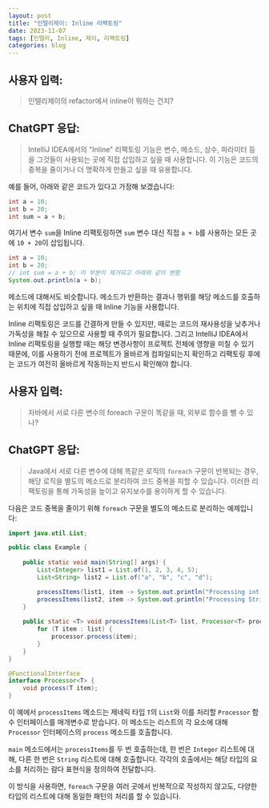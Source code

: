 ```yaml
---
layout: post
title: "인텔리제이: Inline 리팩토링"
date: 2023-11-07
tags: [인텔리, Inline, 제이, 리팩토링]
categories: blog
---
```


## 사용자 입력:
> 인텔리제이의 refactor에서 inline이 뭐하는 건지?

## ChatGPT 응답:
> IntelliJ IDEA에서의 "Inline" 리팩토링 기능은 변수, 메소드, 상수, 파라미터 등을 그것들이 사용되는 곳에 직접 삽입하고 싶을 때 사용합니다. 이 기능은 코드의 중복을 줄이거나 더 명확하게 만들고 싶을 때 유용합니다.

예를 들어, 아래와 같은 코드가 있다고 가정해 보겠습니다:

```java
int a = 10;
int b = 20;
int sum = a + b;
```

여기서 변수 `sum`을 Inline 리팩토링하면 `sum` 변수 대신 직접 `a + b`를 사용하는 모든 곳에 `10 + 20`이 삽입됩니다.

```java
int a = 10;
int b = 20;
// int sum = a + b; 이 부분이 제거되고 아래와 같이 변함
System.out.println(a + b);
```

메소드에 대해서도 비슷합니다. 메소드가 반환하는 결과나 행위를 해당 메소드를 호출하는 위치에 직접 삽입하고 싶을 때 Inline 기능을 사용합니다.

Inline 리팩토링은 코드를 간결하게 만들 수 있지만, 때로는 코드의 재사용성을 낮추거나 가독성을 해칠 수 있으므로 사용할 때 주의가 필요합니다. 그리고 IntelliJ IDEA에서 Inline 리팩토링을 실행할 때는 해당 변경사항이 프로젝트 전체에 영향을 미칠 수 있기 때문에, 이를 사용하기 전에 프로젝트가 올바르게 컴파일되는지 확인하고 리팩토링 후에는 코드가 여전히 올바르게 작동하는지 반드시 확인해야 합니다.

## 사용자 입력:
> 자바에서 서로 다른 변수의 foreach 구문이 똑같을 때, 외부로 함수를 뺄 수 있나?

## ChatGPT 응답:
> Java에서 서로 다른 변수에 대해 똑같은 로직의 `foreach` 구문이 반복되는 경우, 해당 로직을 별도의 메소드로 분리하여 코드 중복을 피할 수 있습니다. 이러한 리팩토링을 통해 가독성을 높이고 유지보수를 용이하게 할 수 있습니다.

다음은 코드 중복을 줄이기 위해 `foreach` 구문을 별도의 메소드로 분리하는 예제입니다:

```java
import java.util.List;

public class Example {
    
    public static void main(String[] args) {
        List<Integer> list1 = List.of(1, 2, 3, 4, 5);
        List<String> list2 = List.of("a", "b", "c", "d");

        processItems(list1, item -> System.out.println("Processing int: " + item));
        processItems(list2, item -> System.out.println("Processing String: " + item));
    }
    
    public static <T> void processItems(List<T> list, Processor<T> processor) {
        for (T item : list) {
            processor.process(item);
        }
    }
}

@FunctionalInterface
interface Processor<T> {
    void process(T item);
}
```

이 예에서 `processItems` 메소드는 제네릭 타입 `T`의 `List`와 이를 처리할 `Processor` 함수 인터페이스를 매개변수로 받습니다. 이 메소드는 리스트의 각 요소에 대해 `Processor` 인터페이스의 `process` 메소드를 호출합니다.

`main` 메소드에서는 `processItems`를 두 번 호출하는데, 한 번은 `Integer` 리스트에 대해, 다른 한 번은 `String` 리스트에 대해 호출합니다. 각각의 호출에서는 해당 타입의 요소를 처리하는 람다 표현식을 정의하여 전달합니다.

이 방식을 사용하면, `foreach` 구문을 여러 곳에서 반복적으로 작성하지 않고도, 다양한 타입의 리스트에 대해 동일한 패턴의 처리를 할 수 있습니다.

